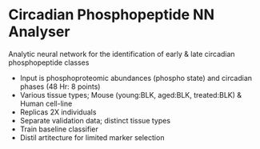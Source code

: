 # Circadian Phosphopeptide NN Analyser
Analytic neural network for the identification of early &amp; late circadian phosphopeptide classes

* Input is phosphoproteomic abundances (phospho state) and circadian phases (48 Hr: 8 points)
* Various tissue types; Mouse (young:BLK, aged:BLK, treated:BLK) & Human cell-line
* Replicas 2X individuals
* Separate validation data; distinct tissue types
* Train baseline classifier
* Distil artitecture for limited marker selection
